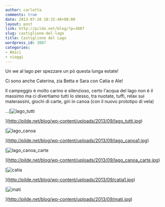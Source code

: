 ```yaml
---
author: carlotta
comments: true
date: 2013-07-28 10:32:48+00:00
layout: post
link: http://pilde.net/blog/?p=3887
slug: castiglione-del-lago
title: Castiglione del Lago
wordpress_id: 3887
categories:
- Amici
- viaggi
---
```


Un we al lago per spezzare un pò questa lunga estate!

Ci sono anche Caterina, zia Betta e Sara con Catia e Ale!

Il campeggio è molto carino e silenzioso, certo l'acqua del lago non è il massimo ma ci divertiamo tutti lo stesso, tra nuotate, tuffi, relax sui materassini, giochi di carte, giri in canoa (con il nuovo prototipo di vela)


 ...[![lago_tutti](http://pilde.net/blog/wp-content/uploads/2013/09/lago_tutti.jpg)


](http://pilde.net/blog/wp-content/uploads/2013/09/lago_tutti.jpg)


[![lago_canoa](http://pilde.net/blog/wp-content/uploads/2013/09/lago_canoa1.jpg)


](http://pilde.net/blog/wp-content/uploads/2013/09/lago_canoa1.jpg)


[![lago_canoa_carte](http://pilde.net/blog/wp-content/uploads/2013/09/lago_canoa_carte.jpg)


](http://pilde.net/blog/wp-content/uploads/2013/09/lago_canoa_carte.jpg)


[![catia](http://pilde.net/blog/wp-content/uploads/2013/09/catia1.jpg)


](http://pilde.net/blog/wp-content/uploads/2013/09/catia1.jpg)


[![mati](http://pilde.net/blog/wp-content/uploads/2013/09/mati.jpg)


](http://pilde.net/blog/wp-content/uploads/2013/09/mati.jpg)



